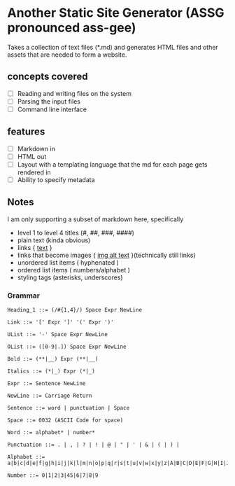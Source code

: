 # Another Static Site Generator (ASSG pronounced ass-gee)
Takes a collection of text files (*.md) and generates HTML files and other assets that are needed to form a website. 

## concepts covered
- [ ] Reading and writing files on the system
- [ ] Parsing the input files
- [ ] Command line interface

## features
- [ ] Markdown in
- [ ] HTML out
- [ ] Layout with a templating language that the md for each page gets rendered in
- [ ] Ability to specify metadata

## Notes
I am only supporting a subset of markdown here, specifically
- level 1 to level 4 titles (#, ##, ###, ####)
- plain text (kinda obvious)
- links { [text](link) }
- links that become images { [img alt text](url/filepath) }(technically still links)
- unordered list items ( hyphenated )
- ordered list items ( numbers/alphabet )
- styling tags (asterisks, underscores)

### Grammar 
```
Heading_1 ::= (/#{1,4}/) Space Expr NewLine

Link ::= '[' Expr ']' '(' Expr ')'

UList ::= '-' Space Expr NewLine

OList ::= ([0-9|.]) Space Expr NewLine

Bold ::= (**|__) Expr (**|__)

Italics ::= (*|_) Expr (*|_)

Expr ::= Sentence NewLine

NewLine ::= Carriage Return

Sentence ::= word | punctuation | Space

Space ::= 0032 (ASCII Code for space)

Word ::= alphabet* | number*

Punctuation ::= . | , | ? | ! | @ | " | ' | & | ( | ) |

Alphabet ::= a|b|c|d|e|f|g|h|i|j|k|l|m|n|o|p|q|r|s|t|u|v|w|x|y|z|A|B|C|D|E|F|G|H|I|J|K|L|M|O|N|P|Q|R|S|T|U|V|W|X|Y|Z

Number ::= 0|1|2|3|45|6|7|8|9
```
